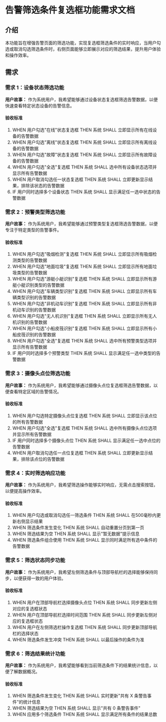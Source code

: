 # 告警筛选条件复选框功能需求文档

## 介绍

本功能旨在增强告警页面的筛选功能，实现复选框筛选条件的实时响应，当用户勾选或取消勾选筛选条件时，右侧页面能够立即展示对应的筛选结果，提升用户体验和操作效率。

## 需求

### 需求 1：设备状态筛选功能

**用户故事：** 作为系统用户，我希望能够通过设备状态复选框筛选告警数据，以便快速查看特定状态设备的告警信息。

#### 验收标准

1. WHEN 用户勾选"在线"状态复选框 THEN 系统 SHALL 立即显示所有在线设备的告警数据
2. WHEN 用户勾选"离线"状态复选框 THEN 系统 SHALL 立即显示所有离线设备的告警数据  
3. WHEN 用户勾选"故障"状态复选框 THEN 系统 SHALL 立即显示所有故障设备的告警数据
4. WHEN 用户勾选"全选"复选框 THEN 系统 SHALL 选中所有设备状态选项并显示所有告警数据
5. WHEN 用户取消勾选任一状态复选框 THEN 系统 SHALL 立即更新显示结果，排除该状态的告警数据
6. IF 用户同时选择多个设备状态 THEN 系统 SHALL 显示满足任一选中状态的告警数据

### 需求 2：预警类型筛选功能

**用户故事：** 作为系统用户，我希望能够通过预警类型复选框筛选告警数据，以便专注于特定类型的告警事件。

#### 验收标准

1. WHEN 用户勾选"吸烟检测"复选框 THEN 系统 SHALL 立即显示所有吸烟检测类型的告警数据
2. WHEN 用户勾选"地面垃圾"复选框 THEN 系统 SHALL 立即显示所有地面垃圾类型的告警数据
3. WHEN 用户勾选"游艇小艇识别"复选框 THEN 系统 SHALL 立即显示所有游艇小艇识别类型的告警数据
4. WHEN 用户勾选"车辆类型识别"复选框 THEN 系统 SHALL 立即显示所有车辆类型识别的告警数据
5. WHEN 用户勾选"非机动车识别"复选框 THEN 系统 SHALL 立即显示所有非机动车识别的告警数据
6. WHEN 用户勾选"无人机识别"复选框 THEN 系统 SHALL 立即显示所有无人机识别的告警数据
7. WHEN 用户勾选"小船皮筏识别"复选框 THEN 系统 SHALL 立即显示所有小船皮筏识别的告警数据
8. WHEN 用户勾选"全选"复选框 THEN 系统 SHALL 选中所有预警类型选项并显示所有告警数据
9. IF 用户同时选择多个预警类型 THEN 系统 SHALL 显示满足任一选中类型的告警数据

### 需求 3：摄像头点位筛选功能

**用户故事：** 作为系统用户，我希望能够通过摄像头点位复选框筛选告警数据，以便查看特定区域的告警情况。

#### 验收标准

1. WHEN 用户勾选特定摄像头点位复选框 THEN 系统 SHALL 立即显示该点位的所有告警数据
2. WHEN 用户勾选"全选"复选框 THEN 系统 SHALL 选中所有摄像头点位选项并显示所有告警数据
3. IF 用户同时选择多个摄像头点位 THEN 系统 SHALL 显示满足任一选中点位的告警数据
4. WHEN 用户取消勾选任一点位复选框 THEN 系统 SHALL 立即更新显示结果，排除该点位的告警数据

### 需求 4：实时筛选响应功能

**用户故事：** 作为系统用户，我希望筛选操作能够实时响应，无需点击搜索按钮，以便提高操作效率。

#### 验收标准

1. WHEN 用户勾选或取消勾选任一筛选条件 THEN 系统 SHALL 在500毫秒内更新右侧显示结果
2. WHEN 筛选条件发生变化 THEN 系统 SHALL 自动重置分页到第一页
3. WHEN 筛选结果为空 THEN 系统 SHALL 显示"暂无数据"提示信息
4. WHEN 筛选条件组合使用 THEN 系统 SHALL 显示同时满足所有选中条件的告警数据

### 需求 5：筛选状态同步功能

**用户故事：** 作为系统用户，我希望左侧筛选条件与顶部导航栏的选择能够保持同步，以便获得一致的用户体验。

#### 验收标准

1. WHEN 用户在顶部导航栏选择摄像头点位 THEN 系统 SHALL 同步更新左侧对应的复选框状态
2. WHEN 用户在顶部导航栏选择时间范围 THEN 系统 SHALL 同步更新左侧对应的复选框状态
3. WHEN 用户在左侧筛选栏操作复选框 THEN 系统 SHALL 同步更新顶部导航栏的选择状态
4. WHEN 筛选条件发生冲突 THEN 系统 SHALL 以最后操作的条件为准

### 需求 6：筛选结果统计功能

**用户故事：** 作为系统用户，我希望能够看到当前筛选条件下的结果统计信息，以便了解数据概况。

#### 验收标准

1. WHEN 筛选条件发生变化 THEN 系统 SHALL 实时更新"共有 X 条警告事件"的统计信息
2. WHEN 筛选结果为空 THEN 系统 SHALL 显示"共有 0 条警告事件"
3. WHEN 应用多个筛选条件 THEN 系统 SHALL 显示满足所有条件的结果总数